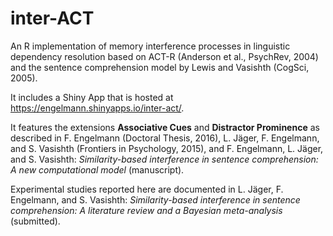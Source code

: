 # inter-ACT
An R implementation of memory interference processes in linguistic dependency resolution based on ACT-R (Anderson et al., PsychRev, 2004) and the sentence comprehension model by Lewis and Vasishth (CogSci, 2005).  

It includes a Shiny App that is hosted at https://engelmann.shinyapps.io/inter-act/.

It features the extensions **Associative Cues** and **Distractor Prominence** as described in F. Engelmann (Doctoral Thesis, 2016), 
L. J&auml;ger, F. Engelmann, and S. Vasishth (Frontiers in Psychology, 2015), and F. Engelmann, L. J&auml;ger, and S. Vasishth: *Similarity-based interference in sentence comprehension:  A new computational model* (manuscript).

Experimental studies reported here are documented in L. J&auml;ger, F. Engelmann, and S. Vasishth: *Similarity-based interference in sentence comprehension: A literature review and a Bayesian meta-analysis* (submitted).